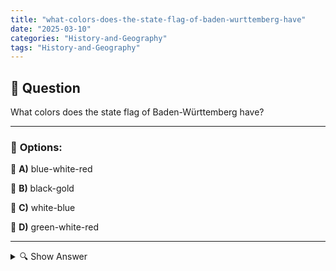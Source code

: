 ```yaml
---
title: "what-colors-does-the-state-flag-of-baden-wurttemberg-have"
date: "2025-03-10"
categories: "History-and-Geography"
tags: "History-and-Geography"
---
```


## 📌 **Question**

What colors does the state flag of Baden-Württemberg have?



---

### 📝 **Options:**

🔘 **A)** blue-white-red

🔘 **B)** black-gold

🔘 **C)** white-blue

🔘 **D)** green-white-red

---

<details>
  <summary>🔍 Show Answer</summary>

  <p>
💡  <b>Correct Answer:</b>  b
  </p>
  <p>
    📖<b>Explanation:</b>
    Baden-Württemberg is a federal state in southwestern Germany, which was created in 1952 by the merger of the former states of Baden, Württemberg-Baden and Württemberg-Hohenzollern. The national flag represents the identity and history of this region. It is an important symbol at official occasions and regional events. Knowledge of the colours of the flag is part of the general cultural understanding and can be queried in school or cultural contexts.
  </p>
</details>
